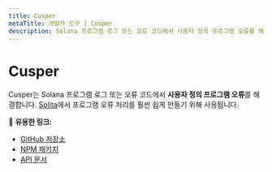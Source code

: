 ```yaml
---
title: Cusper
metaTitle: 개발자 도구 | Cusper
description: Solana 프로그램 로그 또는 오류 코드에서 사용자 정의 프로그램 오류를 해결합니다
---
```

# Cusper

Cusper는 Solana 프로그램 로그 또는 오류 코드에서 **사용자 정의 프로그램 오류**를 해결합니다. [Solita](solita)에서 프로그램 오류 처리를 훨씬 쉽게 만들기 위해 사용됩니다.

🔗 **유용한 링크:**

- [GitHub 저장소](https://github.com/metaplex-foundation/cusper)
- [NPM 패키지](https://www.npmjs.com/package/@metaplex-foundation/cusper)
- [API 문서](https://metaplex-foundation.github.io/cusper/docs/)
